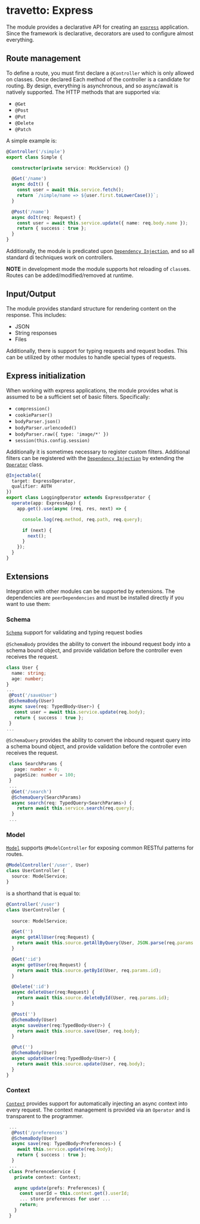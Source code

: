 travetto: Express
===
The module provides a declarative API for creating an [`express`](https://expressjs.com) application.  Since the 
framework is declarative, decorators are used to configure almost everything.

## Route management 
To define a route, you must first declare a `@Controller` which is only allowed on classes. Once declared
Each method of the controller is a candidate for routing.  By design, everything is asynchronous, and so
async/await is natively supported.  The HTTP methods that are supported via:
* `@Get`
* `@Post`
* `@Put`
* `@Delete`
* `@Patch`

A simple example is:

```typescript
@Controller('/simple')
export class Simple {

  constructor(private service: MockService) {}

  @Get('/name')
  async doIt() {
    const user = await this.service.fetch();
    return `/simple/name => ${user.first.toLowerCase()}`;
  }

  @Post('/name')
  async doIt(req: Request) {
    const user = await this.service.update({ name: req.body.name });
    return { success : true };
  }
}
```

Additionally, the module is predicated upon [`Dependency Injection`](https://github.com/travetto/di), and so all standard di techniques work on 
controllers.

**NOTE** in development mode the module supports hot reloading of `class`es.  Routes can be added/modified/removed at runtime.

## Input/Output
The module provides standard structure for rendering content on the response.  This includes:
* JSON
* String responses
* Files 

Additionally, there is support for typing requests and request bodies.  This can be utilized by other modules to handle special types of requests.


## Express initialization
When working with express applications, the module provides what is assumed to be a sufficient set of basic filters. Specifically:
* ```compression()```
* ```cookieParser()```
* ```bodyParser.json()```
* ```bodyParser.urlencoded()```
* ```bodyParser.raw({ type: 'image/*' })```
* ```session(this.config.session)```

Additionally it is sometimes necessary to register custom filters.  Additional filters can be registered with the [`Dependency Injection`](https://github.com/travetto/di) by extending the [`Operator`](./src/service/operator) class.  

```typescript
@Injectable({
  target: ExpressOperator,
  qualifier: AUTH
})
export class LoggingOperator extends ExpressOperator {
  operate(app: ExpressApp) {
    app.get().use(async (req, res, next) => {

      console.log(req.method, req.path, req.query);

      if (next) {
        next();
      }
    });
  }
}
```

## Extensions
Integration with other modules can be supported by extensions.  The dependencies are `peerDependencies` and must be installed directly if you 
want to use them:

### Schema
[`Schema`](https://github.com/travetto/schema) support for validating and typing request bodies

`@SchemaBody` provides the ability to convert the inbound request body into a schema bound object, and provide
 validation before the controller even receives the request.
 ```typescript
 class User {
   name: string;
   age: number;
 }
 ...
  @Post('/saveUser')
  @SchemaBody(User)
  async save(req: TypedBody<User>) {
    const user = await this.service.update(req.body);
    return { success : true };
  }
 ...
 ```
`@SchemaQuery` provides the ability to convert the inbound request query into a schema bound object, and provide
 validation before the controller even receives the request. 
```typescript
 class SearchParams {
   page: number = 0;
   pageSize: number = 100;
 }
 ...
  @Get('/search')
  @SchemaQuery(SearchParams)
  async search(req: TypedQuery<SearchParams>) {
    return await this.service.search(req.query);
  }
 ...
 ```

### Model
[`Model`](https://github.com/travetto/model) supports `@ModelController` for exposing common RESTful patterns for routes.

```typescript
@ModelController('/user', User) 
class UserController {
  source: ModelService;
}
```
is a shorthand that is equal to:

```typescript
@Controller('/user') 
class UserController {
  
  source: ModelService;

  @Get('')
  async getAllUser(req:Request) {
    return await this.source.getAllByQuery(User, JSON.parse(req.params.q));
  }

  @Get(':id')
  async getUser(req:Request) {
    return await this.source.getById(User, req.params.id);
  }

  @Delete(':id')
  async deleteUser(req:Request) {
    return await this.source.deleteById(User, req.params.id);
  }

  @Post('')
  @SchemaBody(User)
  async saveUser(req:TypedBody<User>) {
    return await this.source.save(User, req.body);
  }

  @Put('')
  @SchemaBody(User)
  async updateUser(req:TypedBody<User>) {
    return await this.source.update(User, req.body);
  }
}

```

### Context
[`Context`](https://github.com/travetto/context) provides support for automatically injecting an async context into every request. The context management is provided via an `Operator` and is transparent to the programmer.

```typescript
 ...
  @Post('/preferences')
  @SchemaBody(User)
  async save(req: TypedBody<Preferences>) {
    await this.service.update(req.body);
    return { success : true };
  }
 ...
 class PreferenceService {
   private context: Context;

   async update(prefs: Preferences) {
     const userId = this.context.get().userId;
     ... store preferences for user ...
     return;  
   }
 }
``` 